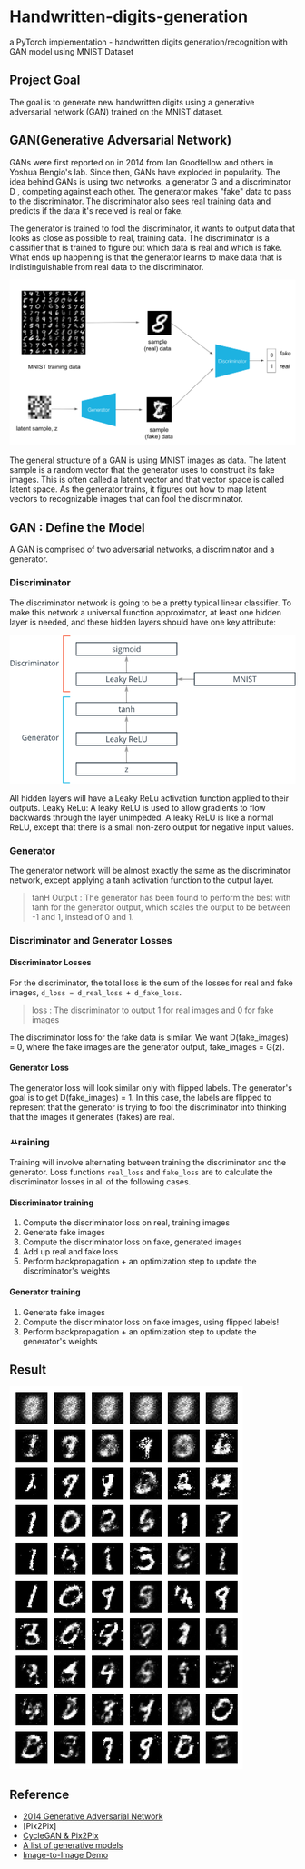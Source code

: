 # Handwritten-digits-generation
a PyTorch implementation - handwritten digits generation/recognition with GAN model using MNIST Dataset

## Project Goal 
The goal is to generate new handwritten digits using a generative adversarial network (GAN) trained on the MNIST dataset.
## GAN(Generative Adversarial Network)
GANs were first reported on in 2014 from Ian Goodfellow and others in Yoshua Bengio's lab. Since then, GANs have exploded in popularity. 
The idea behind GANs is using two networks, a generator  G  and a discriminator  D , competing against each other. The generator makes "fake" data to pass to the discriminator. The discriminator also sees real training data and predicts if the data it's received is real or fake.

The generator is trained to fool the discriminator, it wants to output data that looks as close as possible to real, training data.
The discriminator is a classifier that is trained to figure out which data is real and which is fake.
What ends up happening is that the generator learns to make data that is indistinguishable from real data to the discriminator.

![GAN](assets/gan_pipeline.png)

The general structure of a GAN is using MNIST images as data. The latent sample is a random vector that the generator uses to construct its fake images. This is often called a latent vector and that vector space is called latent space. As the generator trains, it figures out how to map latent vectors to recognizable images that can fool the discriminator.
## GAN : Define the Model
A GAN is comprised of two adversarial networks, a discriminator and a generator.
### Discriminator
The discriminator network is going to be a pretty typical linear classifier. To make this network a universal function approximator, at least one hidden layer is needed, and these hidden layers should have one key attribute:

![GAN network](assets/gan_network.png)

All hidden layers will have a Leaky ReLu activation function applied to their outputs.
Leaky ReLu: A leaky ReLU is used to allow gradients to flow backwards through the layer unimpeded. A leaky ReLU is like a normal ReLU, except that there is a small non-zero output for negative input values.

### Generator 
The generator network will be almost exactly the same as the discriminator network, except applying a tanh activation function to the output layer.

> tanH Output : The generator has been found to perform the best with  tanh  for the generator output, which scales the output to be between -1 and 1, instead of 0 and 1.

### Discriminator and Generator Losses
#### Discriminator Losses
For the discriminator, the total loss is the sum of the losses for real and fake images, `d_loss = d_real_loss + d_fake_loss`.
> loss : The discriminator to output 1 for real images and 0 for fake images

The discriminator loss for the fake data is similar. We want D(fake_images) = 0, where the fake images are the generator output, fake_images = G(z).

#### Generator Loss
The generator loss will look similar only with flipped labels. The generator's goal is to get D(fake_images) = 1. In this case, the labels are flipped to represent that the generator is trying to fool the discriminator into thinking that the images it generates (fakes) are real.

### ㅆraining
Training will involve alternating between training the discriminator and the generator. Loss functions `real_loss` and `fake_loss` are to calculate the discriminator losses in all of the following cases.

#### Discriminator training
1. Compute the discriminator loss on real, training images
2. Generate fake images
3. Compute the discriminator loss on fake, generated images
4. Add up real and fake loss
5. Perform backpropagation + an optimization step to update the discriminator's weights
#### Generator training
1. Generate fake images
2. Compute the discriminator loss on fake images, using flipped labels!
3. Perform backpropagation + an optimization step to update the generator's weights

## Result
![result](result.png)

## Reference 
* [2014 Generative Adversarial Network](https://arxiv.org/abs/1406.2661)
* [Pix2Pix]
* [CycleGAN & Pix2Pix](https://github.com/junyanz/pytorch-CycleGAN-and-pix2pix)
* [A list of generative models](https://github.com/wiseodd/generative-models)
* [Image-to-Image Demo](https://affinelayer.com/pixsrv/)
